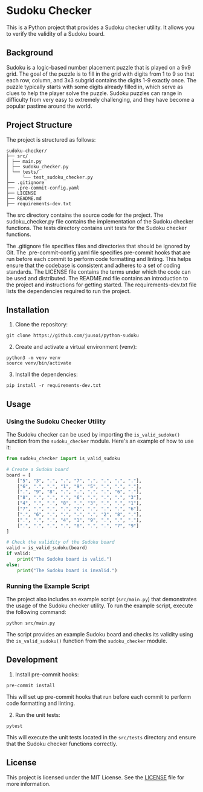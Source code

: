 # Sudoku Checker

This is a Python project that provides a Sudoku checker utility. It allows you to verify the validity of a Sudoku board.

## Background

Sudoku is a logic-based number placement puzzle that is played on a 9x9 grid. The goal of the puzzle is to fill in the grid with digits from 1 to 9 so that each row, column, and 3x3 subgrid contains the digits 1-9 exactly once. The puzzle typically starts with some digits already filled in, which serve as clues to help the player solve the puzzle. Sudoku puzzles can range in difficulty from very easy to extremely challenging, and they have become a popular pastime around the world.

## Project Structure

The project is structured as follows:

```
sudoku-checker/
├── src/
│ ├── main.py
│ ├── sudoku_checker.py
│ └── tests/
│     └── test_sudoku_checker.py
├── .gitignore
├── .pre-commit-config.yaml
├── LICENSE
├── README.md
├── requirements-dev.txt
```

The src directory contains the source code for the project. The sudoku_checker.py file contains the implementation of the Sudoku checker functions. The tests directory contains unit tests for the Sudoku checker functions.

The .gitignore file specifies files and directories that should be ignored by Git. The .pre-commit-config.yaml file specifies pre-commit hooks that are run before each commit to perform code formatting and linting. This helps ensure that the codebase is consistent and adheres to a set of coding standards. The LICENSE file contains the terms under which the code can be used and distributed. The README.md file contains an introduction to the project and instructions for getting started. The requirements-dev.txt file lists the dependencies required to run the project.

## Installation

1. Clone the repository:

```
git clone https://github.com/juusoi/python-sudoku
```

2. Create and activate a virtual environment (venv):

```
python3 -m venv venv
source venv/bin/activate
```

3. Install the dependencies:

```
pip install -r requirements-dev.txt
```

## Usage

### Using the Sudoku Checker Utility

The Sudoku checker can be used by importing the `is_valid_sudoku()` function from the `sudoku_checker` module. Here's an example of how to use it:

```python
from sudoku_checker import is_valid_sudoku

# Create a Sudoku board
board = [
    ["5", "3", ".", ".", "7", ".", ".", ".", "."],
    ["6", ".", ".", "1", "9", "5", ".", ".", "."],
    [".", "9", "8", ".", ".", ".", ".", "6", "."],
    ["8", ".", ".", ".", "6", ".", ".", ".", "3"],
    ["4", ".", ".", "8", ".", "3", ".", ".", "1"],
    ["7", ".", ".", ".", "2", ".", ".", ".", "6"],
    [".", "6", ".", ".", ".", ".", "2", "8", "."],
    [".", ".", ".", "4", "1", "9", ".", ".", "."],
    [".", ".", ".", ".", "8", ".", ".", "7", "9"]
]

# Check the validity of the Sudoku board
valid = is_valid_sudoku(board)
if valid:
    print("The Sudoku board is valid.")
else:
    print("The Sudoku board is invalid.")
```

### Running the Example Script

The project also includes an example script (`src/main.py`) that demonstrates the usage of the Sudoku checker utility. To run the example script, execute the following command:

```
python src/main.py
```

The script provides an example Sudoku board and checks its validity using the `is_valid_sudoku()` function from the `sudoku_checker` module.

## Development

1. Install pre-commit hooks:

```
pre-commit install
```

This will set up pre-commit hooks that run before each commit to perform code formatting and linting.

2. Run the unit tests:

```
pytest
```

This will execute the unit tests located in the `src/tests` directory and ensure that the Sudoku checker functions correctly.

## License

This project is licensed under the MIT License. See the [LICENSE](LICENSE) file for more information.
